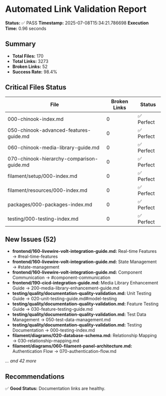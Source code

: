 # Automated Link Validation Report

**Status:** ✅ PASS
**Timestamp:** 2025-07-08T15:34:21.786698
**Execution Time:** 0.96 seconds

## Summary

- **Total Files:** 170
- **Total Links:** 3273
- **Broken Links:** 52
- **Success Rate:** 98.4%

## Critical Files Status

| File | Broken Links | Status |
|------|--------------|--------|
| 000-chinook-index.md | 0 | ✅ Perfect |
| 050-chinook-advanced-features-guide.md | 0 | ✅ Perfect |
| 060-chinook-media-library-guide.md | 0 | ✅ Perfect |
| 070-chinook-hierarchy-comparison-guide.md | 0 | ✅ Perfect |
| filament/setup/000-index.md | 0 | ✅ Perfect |
| filament/resources/000-index.md | 0 | ✅ Perfect |
| packages/000-packages-index.md | 0 | ✅ Perfect |
| testing/000-testing-index.md | 0 | ✅ Perfect |

## New Issues (52)

- **frontend/160-livewire-volt-integration-guide.md:** Real-time Features → #real-time-features
- **frontend/160-livewire-volt-integration-guide.md:** State Management → #state-management
- **frontend/160-livewire-volt-integration-guide.md:** Component Communication → #component-communication
- **frontend/190-cicd-integration-guide.md:** Media Library Enhancement Guide → 200-media-library-enhancement-guide.md
- **testing/quality/documentation-quality-validation.md:** Unit Testing Guide → 020-unit-testing-guide.md#model-testing
- **testing/quality/documentation-quality-validation.md:** Feature Testing Guide → 030-feature-testing-guide.md
- **testing/quality/documentation-quality-validation.md:** Test Data Management → 050-test-data-management.md
- **testing/quality/documentation-quality-validation.md:** Testing Documentation → 000-testing-index.md
- **filament/diagrams/020-database-schema.md:** Relationship Mapping → 030-relationship-mapping.md
- **filament/diagrams/060-filament-panel-architecture.md:** Authentication Flow → 070-authentication-flow.md

*... and 42 more*

## Recommendations

✅ **Good Status:** Documentation links are healthy.
